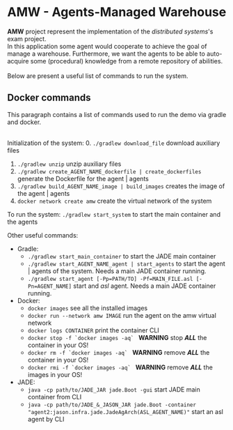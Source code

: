 <h1>AMW - Agents-Managed Warehouse</h1>

**AMW** project represent the implementation of the <i>distributed systems</i>'s exam project.</br>
In this application some agent would cooperate to achieve the goal of manage a warehouse. Furthermore, we want the agents to be able to auto-acquire some (procedural) knowledge from a remote repository of abilities.</br></br>
Below are present a useful list of commands to run the system.

<h2>Docker commands</h2>
This paragraph contains a list of commands used to run the demo via gradle and docker.<br/><br/>

Initialization of the system:
0. `./gradlew download_file` download auxiliary files
1. `./gradlew unzip` unzip auxiliary files
2. `./gradlew create_AGENT_NAME_dockerfile | create_dockerfiles` generate the Dockerfile for the agent | agents
3. `./gradlew build_AGENT_NAME_image | build_images` creates the image of the agent | agents
4. `docker network create amw` create the virtual network of the system

To run the system: `./gradlew start_system` to start the main container and the agents

Other useful commands:
- Gradle:
    - `./gradlew start_main_container` to start the JADE main container
    - `./gradlew start_AGENT_NAME_agent | start_agents` to start the agent | agents of the system. Needs a main JADE container running.
    - `./gradlew start_agent [-Pp=PATH/TO] -Pf=MAIN_FILE.asl [-Pn=AGENT_NAME]` start and *asl* agent. Needs a main JADE container running.
- Docker:
    - `docker images` see all the installed images
    - `docker run --network amw IMAGE` run the agent on the amw virtual network
    - `docker logs CONTAINER` print the container CLI
    - ``docker stop -f `docker images -aq` `` **WARNING** stop ***ALL*** the container in your OS!
    - ``docker rm -f `docker images -aq` `` **WARNING** remove ***ALL*** the container in your OS!
    - ``docker rmi -f `docker images -aq` `` **WARNING** remove ***ALL*** the images in your OS!
- JADE:
    - `java -cp path/to/JADE_JAR jade.Boot -gui` start JADE main container from CLI
    - `java -cp path/to/JADE_&_JASON_JAR jade.Boot -container "agent2:jason.infra.jade.JadeAgArch(ASL_AGENT_NAME)"` start an asl agent by CLI
